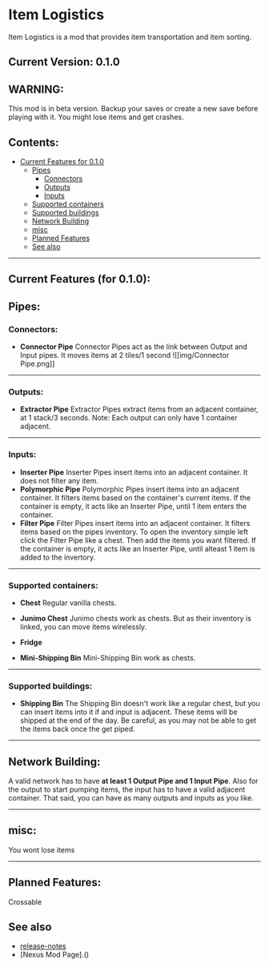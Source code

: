 # Item Logistics
Item Logistics is a mod that provides item transportation and item sorting.

## Current Version: 0.1.0

## WARNING:
This mod is in beta version. Backup your saves or create a new save before playing with it. You might lose items and get crashes.

## Contents:
- [Current Features for 0.1.0](#current-features-for-010)
	- [Pipes](#pipes)
		- [Connectors](#connectors)
		- [Outputs](#outputs)
		- [Inputs](#inputs)
	-  [Supported containers](#supported-containers)
	-  [Supported buildings](#supported-buildings)
	-  [Network Building](#network-building)
	-  [misc](#misc)
	-  [Planned Features](#planned-features)
	-  [See also](#see-also)

---

## Current Features (for 0.1.0):

## Pipes:
### Connectors:
- **Connector Pipe** 
Connector Pipes act as the link between Output and Input pipes.
It moves items at 2 tiles/1 second
![[img/Connector Pipe.png]] 

---

### Outputs:
- **Extractor Pipe**
Extractor Pipes extract items from an adjacent container, at 1 stack/3 seconds.
Note: Each output can only have 1 container adjacent. 

---

### Inputs:
- **Inserter Pipe**
Inserter Pipes insert items into an adjacent container. It does not filter any item.
- **Polymorphic Pipe**
Polymorphic Pipes insert items into an adjacent container. It filters items based on the container's current items. If the container is empty, it acts like an Inserter Pipe, until 1 item enters the container.
- **Filter Pipe**
Filter Pipes insert items into an adjacent container. It filters items based on the pipes inventory. To open the inventory simple left click the Filter Pipe like a chest. Then add the items you want filtered. If the container is empty, it acts like an Inserter Pipe, until alteast 1 item is added to the invertory.

---

### Supported containers:
- **Chest**
Regular vanilla chests.
- **Junimo Chest**
Junimo chests work as chests. But as their inventory is linked, you can move items wirelessly.
- **Fridge**

- **Mini-Shipping Bin**
Mini-Shipping Bin work as chests.

---

### Supported buildings:
- **Shipping Bin**
The Shipping Bin doesn't work like a regular chest, but you can insert items into it if and input is adjacent. These items will be shipped at the end of the day. 
Be careful, as you may not be able to get the items back once the get piped.

---

## Network Building:
A valid network has to have **at least 1 Output Pipe and 1 Input Pipe**.
Also for the output to start pumping items, the input has to have a valid adjacent container.
That said, you can have as many outputs and inputs as you like.


---

## misc:
You wont lose items

---

## Planned Features:
Crossable 

## See also
- [release-notes](https://github.com/sergiomadd/StardewValleyMods/edit/main/ItemLogistics/docs/release-notes.md)
- [Nexus Mod Page].()
